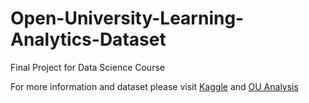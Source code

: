 # Open-University-Learning-Analytics-Dataset
Final Project for Data Science Course

For more information and dataset please visit [Kaggle](https://www.kaggle.com/datasets/rocki37/open-university-learning-analytics-dataset) and [OU Analysis](https://analyse.kmi.open.ac.uk/open_dataset)
